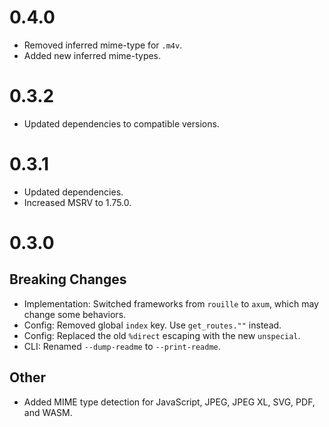 # 0.4.0
- Removed inferred mime-type for `.m4v`.
- Added new inferred mime-types.

# 0.3.2
- Updated dependencies to compatible versions.

# 0.3.1

- Updated dependencies.
- Increased MSRV to 1.75.0.

# 0.3.0

## Breaking Changes
- Implementation: Switched frameworks from `rouille` to `axum`, which may change some behaviors.
- Config: Removed global `index` key. Use `get_routes.""` instead.
- Config: Replaced the old `%direct` escaping with the new `unspecial`.
- CLI: Renamed `--dump-readme` to `--print-readme`.

## Other
- Added MIME type detection for JavaScript, JPEG, JPEG XL, SVG, PDF, and WASM.

